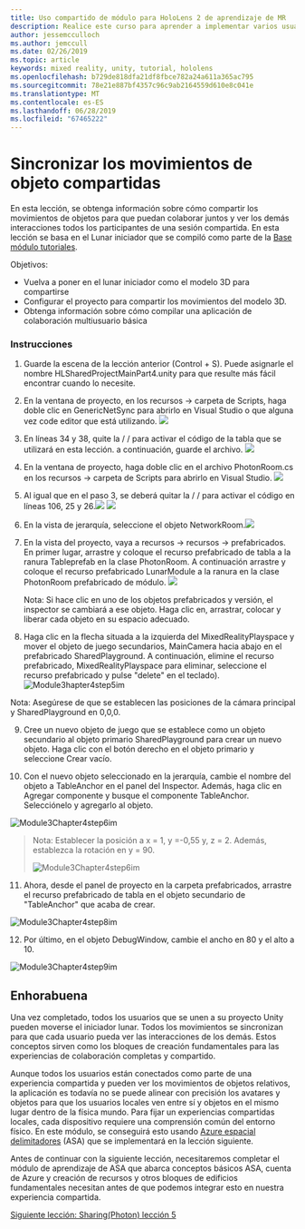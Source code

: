 ```yaml
---
title: Uso compartido de módulo para HoloLens 2 de aprendizaje de MR
description: Realice este curso para aprender a implementar varios usuarios experiencias compartidas dentro de una aplicación de HoloLens 2.
author: jessemcculloch
ms.author: jemccull
ms.date: 02/26/2019
ms.topic: article
keywords: mixed reality, unity, tutorial, hololens
ms.openlocfilehash: b729de818dfa21df8fbce782a24a611a365ac795
ms.sourcegitcommit: 78e21e887bf4357c96c9ab2164559d610e8c041e
ms.translationtype: MT
ms.contentlocale: es-ES
ms.lasthandoff: 06/28/2019
ms.locfileid: "67465222"
---
```

# <a name="synchronizing-shared-object-movements"></a>Sincronizar los movimientos de objeto compartidas

En esta lección, se obtenga información sobre cómo compartir los movimientos de objetos para que puedan colaborar juntos y ver los demás interacciones todos los participantes de una sesión compartida. En esta lección se basa en el Lunar iniciador que se compiló como parte de la [Base módulo tutoriales](mrlearning-base.md).

Objetivos:

- Vuelva a poner en el lunar iniciador como el modelo 3D para compartirse
- Configurar el proyecto para compartir los movimientos del modelo 3D.
- Obtenga información sobre cómo compilar una aplicación de colaboración multiusuario básica

### <a name="instructions"></a>Instrucciones


1. Guarde la escena de la lección anterior (Control + S). Puede asignarle el nombre HLSharedProjectMainPart4.unity para que resulte más fácil encontrar cuando lo necesite.

2. En la ventana de proyecto, en los recursos -> carpeta de Scripts, haga doble clic en GenericNetSync para abrirlo en Visual Studio o que alguna vez code editor que está utilizando.  ![](images/module3chapter4updatestep2.png)

3. En líneas 34 y 38, quite la / / para activar el código de la tabla que se utilizará en esta lección. a continuación, guarde el archivo. ![](images/module3chapter4updatestep3.png)

4. En la ventana de proyecto, haga doble clic en el archivo PhotonRoom.cs en los recursos -> carpeta de Scripts para abrirlo en Visual Studio. ![](images/module3chapter4updatestep4.png)

5. Al igual que en el paso 3, se deberá quitar la / / para activar el código en líneas 106, 25 y 26.![](images/module3chapter4updatestep5a.png) ![](images/module3chapter4updatestep5b.png)

6. En la vista de jerarquía, seleccione el objeto NetworkRoom.![](images/module3chapter4updatestep6.png)

7. En la vista del proyecto, vaya a recursos -> recursos -> prefabricados. En primer lugar, arrastre y coloque el recurso prefabricado de tabla a la ranura Tableprefab en la clase PhotonRoom. A continuación arrastre y coloque el recurso prefabricado LunarModule a la ranura en la clase PhotonRoom prefabricado de módulo. ![](images/module3chapter4updatestep7.png)

   Nota: Si hace clic en uno de los objetos prefabricados y versión, el inspector se cambiará a ese objeto. Haga clic en, arrastrar, colocar y liberar cada objeto en su espacio adecuado.



8. Haga clic en la flecha situada a la izquierda del MixedRealityPlayspace y mover el objeto de juego secundarios, MainCamera hacia abajo en el prefabricado SharedPlayground. A continuación, elimine el recurso prefabricado, MixedRealityPlayspace para eliminar, seleccione el recurso prefabricado y pulse "delete" en el teclado).
![Module3hapter4step5im](images/module3chapter4step5im.PNG)

Nota:  Asegúrese de que se establecen las posiciones de la cámara principal y SharedPlayground en 0,0,0.

9. Cree un nuevo objeto de juego que se establece como un objeto secundario al objeto primario SharedPlayground para crear un nuevo objeto. Haga clic con el botón derecho en el objeto primario y seleccione Crear vacío. 

10. Con el nuevo objeto seleccionado en la jerarquía, cambie el nombre del objeto a TableAnchor en el panel del Inspector. Además, haga clic en Agregar componente y busque el componente TableAnchor. Selecciónelo y agregarlo al objeto. 

![Module3Chapter4step6im](images/module3chapter4step7im.PNG)

> Nota: Establecer la posición a x = 1, y =-0,55 y, z = 2. Además, establezca la rotación en y = 90. 
>
> ![Module3Chapter4step6im](images/module3chapter4noteim.PNG)

11. Ahora, desde el panel de proyecto en la carpeta prefabricados, arrastre el recurso prefabricado de tabla en el objeto secundario de "TableAnchor" que acaba de crear.

![Module3Chapter4step8im](images/module3chapter4step8im.PNG)



12. Por último, en el objeto DebugWindow, cambie el ancho en 80 y el alto a 10.

![Module3Chapter4step9im](images/module3chapter4step11im.PNG)




## <a name="congratulations"></a>Enhorabuena


Una vez completado, todos los usuarios que se unen a su proyecto Unity pueden moverse el iniciador lunar. Todos los movimientos se sincronizan para que cada usuario pueda ver las interacciones de los demás. Estos conceptos sirven como los bloques de creación fundamentales para las experiencias de colaboración completas y compartido. 

Aunque todos los usuarios están conectados como parte de una experiencia compartida y pueden ver los movimientos de objetos relativos, la aplicación es todavía no se puede alinear con precisión los avatares y objetos para que los usuarios locales ven entre sí y objetos en el mismo lugar dentro de la física mundo. Para fijar un experiencias compartidas locales, cada dispositivo requiere una comprensión común del entorno físico. En este módulo, se conseguirá esto usando [Azure espacial delimitadores](<https://azure.microsoft.com/en-us/services/spatial-anchors/>) (ASA) que se implementará en la lección siguiente.

Antes de continuar con la siguiente lección, necesitaremos completar el módulo de aprendizaje de ASA que abarca conceptos básicos ASA, cuenta de Azure y creación de recursos y otros bloques de edificios fundamentales necesitan antes de que podemos integrar esto en nuestra experiencia compartida.

[Siguiente lección: Sharing(Photon) lección 5](mrlearning-sharing(photon)-ch5.md)

